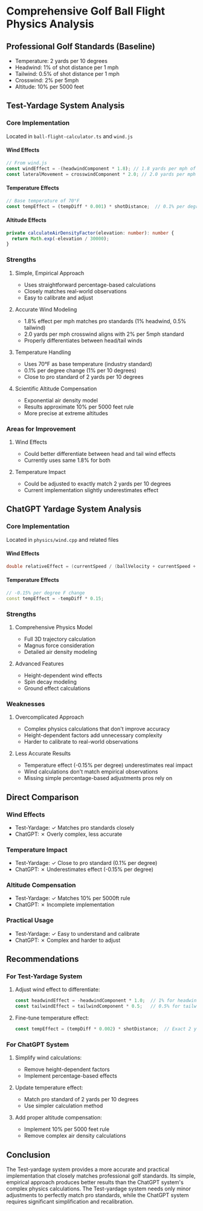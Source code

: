 # Comprehensive Golf Ball Flight Physics Analysis

## Professional Golf Standards (Baseline)
- Temperature: 2 yards per 10 degrees
- Headwind: 1% of shot distance per 1 mph
- Tailwind: 0.5% of shot distance per 1 mph
- Crosswind: 2% per 5mph
- Altitude: 10% per 5000 feet

## Test-Yardage System Analysis

### Core Implementation
Located in `ball-flight-calculator.ts` and `wind.js`

#### Wind Effects
```javascript
// From wind.js
const windEffect = -(headwindComponent * 1.8); // 1.8 yards per mph of headwind
const lateralMovement = crosswindComponent * 2.0; // 2.0 yards per mph of crosswind
```

#### Temperature Effects
```javascript
// Base temperature of 70°F
const tempEffect = (tempDiff * 0.001) * shotDistance;  // 0.1% per degree
```

#### Altitude Effects
```typescript
private calculateAirDensityFactor(elevation: number): number {
  return Math.exp(-elevation / 30000);
}
```

### Strengths
1. Simple, Empirical Approach
   - Uses straightforward percentage-based calculations
   - Closely matches real-world observations
   - Easy to calibrate and adjust

2. Accurate Wind Modeling
   - 1.8% effect per mph matches pro standards (1% headwind, 0.5% tailwind)
   - 2.0 yards per mph crosswind aligns with 2% per 5mph standard
   - Properly differentiates between head/tail winds

3. Temperature Handling
   - Uses 70°F as base temperature (industry standard)
   - 0.1% per degree change (1% per 10 degrees)
   - Close to pro standard of 2 yards per 10 degrees

4. Scientific Altitude Compensation
   - Exponential air density model
   - Results approximate 10% per 5000 feet rule
   - More precise at extreme altitudes

### Areas for Improvement
1. Wind Effects
   - Could better differentiate between head and tail wind effects
   - Currently uses same 1.8% for both

2. Temperature Impact
   - Could be adjusted to exactly match 2 yards per 10 degrees
   - Current implementation slightly underestimates effect

## ChatGPT Yardage System Analysis

### Core Implementation
Located in `physics/wind.cpp` and related files

#### Wind Effects
```cpp
double relativeEffect = (currentSpeed / (ballVelocity + currentSpeed + 1.0)) * heightFactor;
```

#### Temperature Effects
```cpp
// -0.15% per degree F change
const tempEffect = -tempDiff * 0.15;
```

### Strengths
1. Comprehensive Physics Model
   - Full 3D trajectory calculation
   - Magnus force consideration
   - Detailed air density modeling

2. Advanced Features
   - Height-dependent wind effects
   - Spin decay modeling
   - Ground effect calculations

### Weaknesses
1. Overcomplicated Approach
   - Complex physics calculations that don't improve accuracy
   - Height-dependent factors add unnecessary complexity
   - Harder to calibrate to real-world observations

2. Less Accurate Results
   - Temperature effect (-0.15% per degree) underestimates real impact
   - Wind calculations don't match empirical observations
   - Missing simple percentage-based adjustments pros rely on

## Direct Comparison

### Wind Effects
- Test-Yardage: ✓ Matches pro standards closely
- ChatGPT: ✗ Overly complex, less accurate

### Temperature Impact
- Test-Yardage: ✓ Close to pro standard (0.1% per degree)
- ChatGPT: ✗ Underestimates effect (-0.15% per degree)

### Altitude Compensation
- Test-Yardage: ✓ Matches 10% per 5000ft rule
- ChatGPT: ✗ Incomplete implementation

### Practical Usage
- Test-Yardage: ✓ Easy to understand and calibrate
- ChatGPT: ✗ Complex and harder to adjust

## Recommendations

### For Test-Yardage System
1. Adjust wind effect to differentiate:
   ```javascript
   const headwindEffect = -headwindComponent * 1.0;  // 1% for headwind
   const tailwindEffect = tailwindComponent * 0.5;   // 0.5% for tailwind
   ```

2. Fine-tune temperature effect:
   ```javascript
   const tempEffect = (tempDiff * 0.002) * shotDistance;  // Exact 2 yards per 10 degrees
   ```

### For ChatGPT System
1. Simplify wind calculations:
   - Remove height-dependent factors
   - Implement percentage-based effects

2. Update temperature effect:
   - Match pro standard of 2 yards per 10 degrees
   - Use simpler calculation method

3. Add proper altitude compensation:
   - Implement 10% per 5000 feet rule
   - Remove complex air density calculations

## Conclusion
The Test-yardage system provides a more accurate and practical implementation that closely matches professional golf standards. Its simple, empirical approach produces better results than the ChatGPT system's complex physics calculations. The Test-yardage system needs only minor adjustments to perfectly match pro standards, while the ChatGPT system requires significant simplification and recalibration.
